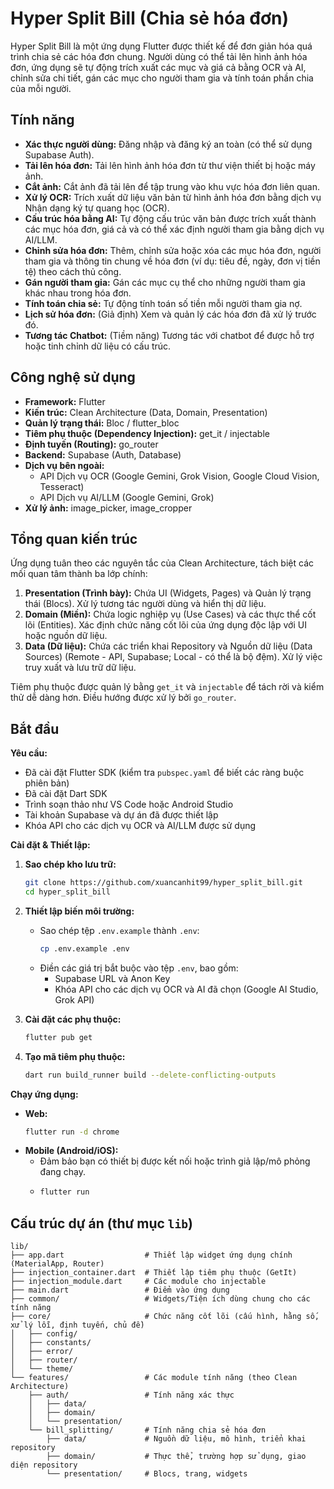# Hyper Split Bill (Chia sẻ hóa đơn)

Hyper Split Bill là một ứng dụng Flutter được thiết kế để đơn giản hóa quá trình chia sẻ các hóa đơn chung. Người dùng có thể tải lên hình ảnh hóa đơn, ứng dụng sẽ tự động trích xuất các mục và giá cả bằng OCR và AI, chỉnh sửa chi tiết, gán các mục cho người tham gia và tính toán phần chia của mỗi người.

## Tính năng

*   **Xác thực người dùng:** Đăng nhập và đăng ký an toàn (có thể sử dụng Supabase Auth).
*   **Tải lên hóa đơn:** Tải lên hình ảnh hóa đơn từ thư viện thiết bị hoặc máy ảnh.
*   **Cắt ảnh:** Cắt ảnh đã tải lên để tập trung vào khu vực hóa đơn liên quan.
*   **Xử lý OCR:** Trích xuất dữ liệu văn bản từ hình ảnh hóa đơn bằng dịch vụ Nhận dạng ký tự quang học (OCR).
*   **Cấu trúc hóa bằng AI:** Tự động cấu trúc văn bản được trích xuất thành các mục hóa đơn, giá cả và có thể xác định người tham gia bằng dịch vụ AI/LLM.
*   **Chỉnh sửa hóa đơn:** Thêm, chỉnh sửa hoặc xóa các mục hóa đơn, người tham gia và thông tin chung về hóa đơn (ví dụ: tiêu đề, ngày, đơn vị tiền tệ) theo cách thủ công.
*   **Gán người tham gia:** Gán các mục cụ thể cho những người tham gia khác nhau trong hóa đơn.
*   **Tính toán chia sẻ:** Tự động tính toán số tiền mỗi người tham gia nợ.
*   **Lịch sử hóa đơn:** (Giả định) Xem và quản lý các hóa đơn đã xử lý trước đó.
*   **Tương tác Chatbot:** (Tiềm năng) Tương tác với chatbot để được hỗ trợ hoặc tinh chỉnh dữ liệu có cấu trúc.

## Công nghệ sử dụng

*   **Framework:** Flutter
*   **Kiến trúc:** Clean Architecture (Data, Domain, Presentation)
*   **Quản lý trạng thái:** Bloc / flutter_bloc
*   **Tiêm phụ thuộc (Dependency Injection):** get_it / injectable
*   **Định tuyến (Routing):** go_router
*   **Backend:** Supabase (Auth, Database)
*   **Dịch vụ bên ngoài:**
    *   API Dịch vụ OCR (Google Gemini, Grok Vision, Google Cloud Vision, Tesseract)
    *   API Dịch vụ AI/LLM (Google Gemini, Grok)
*   **Xử lý ảnh:** image_picker, image_cropper

## Tổng quan kiến trúc

Ứng dụng tuân theo các nguyên tắc của Clean Architecture, tách biệt các mối quan tâm thành ba lớp chính:

1.  **Presentation (Trình bày):** Chứa UI (Widgets, Pages) và Quản lý trạng thái (Blocs). Xử lý tương tác người dùng và hiển thị dữ liệu.
2.  **Domain (Miền):** Chứa logic nghiệp vụ (Use Cases) và các thực thể cốt lõi (Entities). Xác định chức năng cốt lõi của ứng dụng độc lập với UI hoặc nguồn dữ liệu.
3.  **Data (Dữ liệu):** Chứa các triển khai Repository và Nguồn dữ liệu (Data Sources) (Remote - API, Supabase; Local - có thể là bộ đệm). Xử lý việc truy xuất và lưu trữ dữ liệu.

Tiêm phụ thuộc được quản lý bằng `get_it` và `injectable` để tách rời và kiểm thử dễ dàng hơn. Điều hướng được xử lý bởi `go_router`.

## Bắt đầu

**Yêu cầu:**

*   Đã cài đặt Flutter SDK (kiểm tra `pubspec.yaml` để biết các ràng buộc phiên bản)
*   Đã cài đặt Dart SDK
*   Trình soạn thảo như VS Code hoặc Android Studio
*   Tài khoản Supabase và dự án đã được thiết lập
*   Khóa API cho các dịch vụ OCR và AI/LLM được sử dụng

**Cài đặt & Thiết lập:**

1.  **Sao chép kho lưu trữ:**
    ```bash
    git clone https://github.com/xuancanhit99/hyper_split_bill.git
    cd hyper_split_bill
    ```
2.  **Thiết lập biến môi trường:**
    *   Sao chép tệp `.env.example` thành `.env`:
        ```bash
        cp .env.example .env
        ```
    *   Điền các giá trị bắt buộc vào tệp `.env`, bao gồm:
        *   Supabase URL và Anon Key
        *   Khóa API cho các dịch vụ OCR và AI đã chọn (Google AI Studio, Grok API)

3.  **Cài đặt các phụ thuộc:**
    ```bash
    flutter pub get
    ```
4.  **Tạo mã tiêm phụ thuộc:**
    ```bash
    dart run build_runner build --delete-conflicting-outputs
    ```

**Chạy ứng dụng:**

*   **Web:**
    ```bash
    flutter run -d chrome
    ```
*   **Mobile (Android/iOS):**
    *   Đảm bảo bạn có thiết bị được kết nối hoặc trình giả lập/mô phỏng đang chạy.
    *   ```bash
        flutter run
        ```

## Cấu trúc dự án (thư mục `lib`)

```
lib/
├── app.dart                  # Thiết lập widget ứng dụng chính (MaterialApp, Router)
├── injection_container.dart  # Thiết lập tiêm phụ thuộc (GetIt)
├── injection_module.dart     # Các module cho injectable
├── main.dart                 # Điểm vào ứng dụng
├── common/                   # Widgets/Tiện ích dùng chung cho các tính năng
├── core/                     # Chức năng cốt lõi (cấu hình, hằng số, xử lý lỗi, định tuyến, chủ đề)
│   ├── config/
│   ├── constants/
│   ├── error/
│   ├── router/
│   └── theme/
└── features/                 # Các module tính năng (theo Clean Architecture)
    ├── auth/                 # Tính năng xác thực
    │   ├── data/
    │   ├── domain/
    │   └── presentation/
    └── bill_splitting/       # Tính năng chia sẻ hóa đơn
        ├── data/             # Nguồn dữ liệu, mô hình, triển khai repository
        ├── domain/           # Thực thể, trường hợp sử dụng, giao diện repository
        └── presentation/     # Blocs, trang, widgets